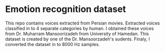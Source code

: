 # Emotion recognition dataset
This repo contains voices extracted from Persian movies. Extracted voices classified in to 4 separate 
categories by human. I obtained these voices from Dr. Muharram Mansoorizadeh from University of Hamedan.
This dataset is created by one of the Dr. Mansoorzadeh's sudents.
Finaly, I converted the dataset in to 8000 Hz samples.
